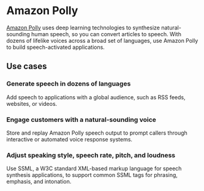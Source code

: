 # Amazon Polly

[Amazon Polly](https://aws.amazon.com/polly/) uses deep learning technologies to synthesize natural-sounding human speech, so you can convert articles to speech. With dozens of lifelike voices across a broad set of languages, use Amazon Polly to build speech-activated applications.

## Use cases
### Generate speech in dozens of languages
Add speech to applications with a global audience, such as RSS feeds, websites, or videos.

### Engage customers with a natural-sounding voice
Store and replay Amazon Polly speech output to prompt callers through interactive or automated voice response systems.

### Adjust speaking style, speech rate, pitch, and loudness
Use SSML, a W3C standard XML-based markup language for speech synthesis applications, to support common SSML tags for phrasing, emphasis, and intonation.
